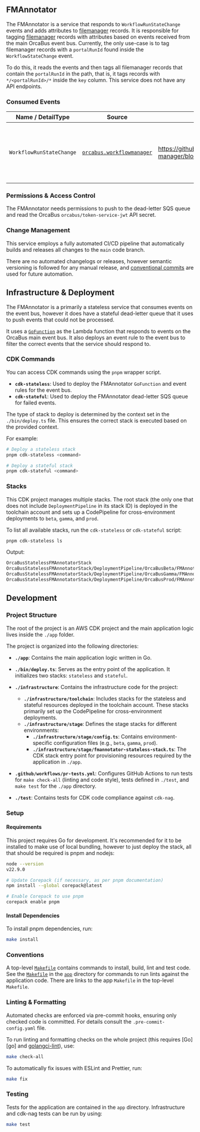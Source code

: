 FMAnnotator
--------------------------------------------------------------------------------

The FMAnnotator is a service that responds to `WorkflowRunStateChange` events and adds attributes to [filemanager] records.
It is responsible for tagging [filemanager] records with attributes based on events received from the main
OrcaBus event bus. Currently, the only use-case is to tag filemanager records with a `portalRunId` found inside
the `WorkflowStateChange` event.

To do this, it reads the events and then tags all filemanager records that contain the `portalRunId` in the path, that
is, it tags records with `*/<portalRunId>/*` inside the `key` column. This service does not have any API endpoints.

### Consumed Events

| Name / DetailType        | Source                                        | Schema Link                                                                                                                         | Description                                                    |
|--------------------------|-----------------------------------------------|-------------------------------------------------------------------------------------------------------------------------------------|----------------------------------------------------------------|
| `WorkflowRunStateChange` | [`orcabus.workflowmanager`][workflow-manager] | https://github.com/OrcaBus/service-workflow-manager/blob/main/docs/events/WorkflowRunStateChange/WorkflowRunStateChange.schema.json | Announces service state changes and contains the `portalRunId` |

[workflow-manager]: https://github.com/OrcaBus/service-workflow-manager

### Permissions & Access Control

The FMAnnotator needs permissions to push to the dead-letter SQS queue and read the OrcaBus `orcabus/token-service-jwt` API secret.

### Change Management

This service employs a fully automated CI/CD pipeline that automatically builds and releases all changes to the `main`
code branch.

There are no automated changelogs or releases, however semantic versioning is followed for any manual release, and
[conventional commits][conventional-commits] are used for future automation.

[conventional-commits]: https://www.conventionalcommits.org/en/v1.0.0/

Infrastructure & Deployment
--------------------------------------------------------------------------------

The FMAnnotator is a primarily a stateless service that consumes events on the event bus, however it does have a stateful
dead-letter queue that it uses to push events that could not be processed.

It uses a [`GoFunction`][go-function] as the Lambda function that responds to events on the OrcaBus main event bus. It
also deploys an event rule to the event bus to filter the correct events that the service should respond to.

[go-function]: https://docs.aws.amazon.com/cdk/api/v2/docs/@aws-cdk_aws-lambda-go-alpha.GoFunction.html

### CDK Commands

You can access CDK commands using the `pnpm` wrapper script.

- **`cdk-stateless`**: Used to deploy the FMAnnotator `GoFunction` and event rules for the event bus.
- **`cdk-stateful`**: Used to deploy the FMAnnotator dead-letter SQS queue for failed events.

The type of stack to deploy is determined by the context set in the `./bin/deploy.ts` file. This ensures the correct stack is executed based on the provided context.

For example:

```sh
# Deploy a stateless stack
pnpm cdk-stateless <command>
```

```sh
# Deploy a stateful stack
pnpm cdk-stateful <command>
```

### Stacks

This CDK project manages multiple stacks. The root stack (the only one that does not include `DeploymentPipeline` in its stack ID)
is deployed in the toolchain account and sets up a CodePipeline for cross-environment deployments to `beta`, `gamma`, and `prod`.

To list all available stacks, run the `cdk-stateless` or `cdk-stateful` script:

```sh
pnpm cdk-stateless ls
```

Output:

```sh
OrcaBusStatelessFMAnnotatorStack
OrcaBusStatelessFMAnnotatorStack/DeploymentPipeline/OrcaBusBeta/FMAnnotatorStack (OrcaBusBeta-FMAnnotatorStack)
OrcaBusStatelessFMAnnotatorStack/DeploymentPipeline/OrcaBusGamma/FMAnnotatorStack (OrcaBusGamma-FMAnnotatorStack)
OrcaBusStatelessFMAnnotatorStack/DeploymentPipeline/OrcaBusProd/FMAnnotatorStack (OrcaBusProd-FMAnnotatorStack)
```

Development
--------------------------------------------------------------------------------

### Project Structure

The root of the project is an AWS CDK project and the main application logic lives inside the `./app` folder.

The project is organized into the following directories:

- **`./app`**: Contains the main application logic written in Go.

- **`./bin/deploy.ts`**: Serves as the entry point of the application. It initializes two stacks: `stateless` and `stateful`.

- **`./infrastructure`**: Contains the infrastructure code for the project:
    - **`./infrastructure/toolchain`**: Includes stacks for the stateless and stateful resources deployed in the toolchain account. These stacks primarily set up the CodePipeline for cross-environment deployments.
    - **`./infrastructure/stage`**: Defines the stage stacks for different environments:
        - **`./infrastructure/stage/config.ts`**: Contains environment-specific configuration files (e.g., `beta`, `gamma`, `prod`).
        - **`./infrastructure/stage/fmannotator-stateless-stack.ts`**: The CDK stack entry point for provisioning resources required by the application in `./app`.

- **`.github/workflows/pr-tests.yml`**: Configures GitHub Actions to run tests for `make check-all` (linting and code style), tests defined in `./test`, and `make test` for the `./app` directory.

- **`./test`**: Contains tests for CDK code compliance against `cdk-nag`.

### Setup

#### Requirements

This project requires Go for development. It's recommended for it to be installed to make use of local bundling,
however to just deploy the stack, all that should be required is pnpm and nodejs:

```sh
node --version
v22.9.0

# Update Corepack (if necessary, as per pnpm documentation)
npm install --global corepack@latest

# Enable Corepack to use pnpm
corepack enable pnpm
```

#### Install Dependencies

To install pnpm dependencies, run:

```sh
make install
```

### Conventions

A top-level [`Makefile`][makefile] contains commands to install, build, lint and test code. See the [`Makefile`][makefile-app] in the [`app`][app] directory
for commands to run lints against the application code. There are links to the app `Makefile` in the top-level `Makefile`.

### Linting & Formatting

Automated checks are enforced via pre-commit hooks, ensuring only checked code is committed. For details consult the `.pre-commit-config.yaml` file.

To run linting and formatting checks on the whole project (this requires [Go][go] and [golangci-lint][golangci-lint]), use:

```sh
make check-all
```

To automatically fix issues with ESLint and Prettier, run:

```sh
make fix
```

### Testing

Tests for the application are contained in the `app` directory. Infrastructure and cdk-nag tests can be run by using:

```sh
make test
```

[makefile]: Makefile
[makefile-app]: app/Makefile
[readme]: app/README.md
[app]: app
[bin]: bin
[infrastructure]: infrastructure
[test]: test
[pnpm]: https://pnpm.io/
[filemanager]: https://github.com/OrcaBus/service-filemanager
[golang]: https://go.dev/doc/install
[golangci-lint]: https://golangci-lint.run/welcome/install/#local-installation
